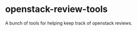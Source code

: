 openstack-review-tools
======================

A bunch of tools for helping keep track of openstack reviews.
